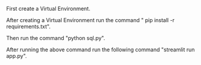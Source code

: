 First create a Virtual Environment.

After creating a Virtual Environment run the command " pip install -r requirements.txt".

Then run the command "python sql.py".

After running the above command run the following command "streamlit run app.py".
